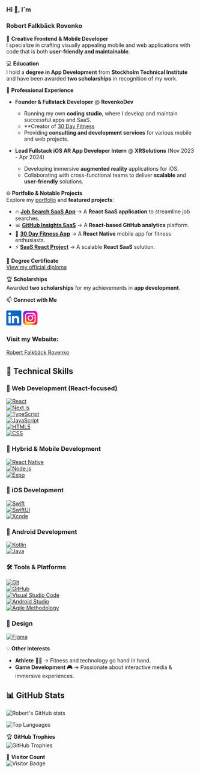 ### Hi 👋, I´m

### Robert Falkbäck Rovenko

🎲 **Creative Frontend & Mobile Developer**  
I specialize in crafting visually appealing mobile and web applications with code that is both **user-friendly and maintainable**. 

💻  **Education**  
I hold a **degree in App Development** from **Stockholm Technical Institute** and have been awarded **two scholarships** in recognition of my work.  

💼 **Professional Experience**  
- **Founder & Fullstack Developer** @ **RovenkoDev**  
  - Running my own **coding studio**, where I develop and maintain successful apps and SaaS.  
  - **Creator of [30 Day Fitness](https://play.google.com/store/apps/details?id=com.rovenkodev.FitnessGuru&hl=en-US&ah=sXbTflmEf7tlR1i64y0cc5ZwCm8)
  - Providing **consulting and development services** for various mobile and web projects.  

- **Lead Fullstack iOS AR App Developer Intern** @ **XRSolutions** (Nov 2023 - Apr 2024)  
  - Developing immersive **augmented reality** applications for iOS.  
  - Collaborating with cross-functional teams to deliver **scalable** and **user-friendly** solutions.  

🌐 **Portfolio & Notable Projects**  
Explore my [portfolio](https://www.robertrovenko.com/) and **featured projects**:  

- 🔥 **[Job Search SaaS App](https://job-board-sweden.vercel.app/)** → A **React SaaS application** to streamline job searches.  
- 📊 **[GitHub Insights SaaS](https://github-analytics-app.vercel.app/)** → A **React-based GitHub analytics** platform.  
- 📱 **[30 Day Fitness App](https://play.google.com/store/apps/details?id=com.rovenkodev.FitnessGuru&hl=en-US&ah=sXbTflmEf7tlR1i64y0cc5ZwCm8)** → A **React Native** mobile app for fitness enthusiasts.  
- ⚡ **[SaaS React Project](https://robertrovenko.github.io/)** → A scalable **React SaaS** solution.  

📜 **Degree Certificate**  
[View my official diploma](https://true.sti.se/examensbevis-robert-falkback-186881-1593/?ref=direct-copy&guid=24B05BC7-5123-3945-4018-CE2562A6001C)  

🏆 **Scholarships**  
Awarded **two scholarships** for my achievements in **app development**.  

📫 **Connect with Me**  

<a href="https://www.linkedin.com/in/robert-falkb%C3%A4ck/">
  <img src="https://github.com/RobertRovenko/RobertRovenko/blob/main/linkedin.png" width="40" height="40">
</a>

<a href="https://www.instagram.com/robertfalkback/">
  <img src="https://github.com/RobertRovenko/RobertRovenko/blob/main/instagram.png" width="40" height="40">
</a>

### Visit my Website:

[Robert Falkbäck Rovenko](https://www.robertrovenko.com/)

## 💼 Technical Skills  

### 🚀 Web Development (**React-focused**)  
[![React](https://img.shields.io/badge/React-61DAFB?style=flat&logo=react&logoColor=black)](https://react.dev/)  
[![Next.js](https://img.shields.io/badge/Next.js-000000?style=flat&logo=nextdotjs&logoColor=white)](https://nextjs.org/)  
[![TypeScript](https://img.shields.io/badge/TypeScript-3178C6?style=flat&logo=typescript&logoColor=white)](https://www.typescriptlang.org/)  
[![JavaScript](https://img.shields.io/badge/JavaScript-F7DF1E?style=flat&logo=javascript&logoColor=black)](https://developer.mozilla.org/en-US/docs/Web/JavaScript)  
[![HTML5](https://img.shields.io/badge/HTML5-E34F26?style=flat&logo=html5&logoColor=white)](https://developer.mozilla.org/en-US/docs/Web/Guide/HTML/HTML5)  
[![CSS](https://img.shields.io/badge/CSS-1572B6?style=flat&logo=css3&logoColor=white)](https://developer.mozilla.org/en-US/docs/Web/CSS)  

### 📱 Hybrid & Mobile Development  
[![React Native](https://img.shields.io/badge/React_Native-61DAFB?style=flat&logo=react&logoColor=white)](https://reactnative.dev/)  
[![Node.js](https://img.shields.io/badge/Node.js-339933?style=flat&logo=node.js&logoColor=white)](https://nodejs.org/)  
[![Expo](https://img.shields.io/badge/Expo-000020?style=flat)](https://docs.expo.dev/)  

### 🍏 iOS Development  
[![Swift](https://img.shields.io/badge/Swift-FA7343?style=flat&logo=swift&logoColor=white)](https://developer.apple.com/swift/)  
[![SwiftUI](https://img.shields.io/badge/SwiftUI-0095D5?style=flat&logo=swift&logoColor=white)](https://developer.apple.com/xcode/swiftui/)  
[![Xcode](https://img.shields.io/badge/Xcode-147EFB?style=flat&logo=xcode&logoColor=white)](https://developer.apple.com/xcode/)  

### 🤖 Android Development  
[![Kotlin](https://img.shields.io/badge/Kotlin-0095D5?style=flat&logo=kotlin&logoColor=white)](https://kotlinlang.org/)  
[![Java](https://img.shields.io/badge/Java-007396?style=flat&logo=java&logoColor=white)](https://www.java.com/)  

### 🛠️ Tools & Platforms  
[![Git](https://img.shields.io/badge/Git-F05032?style=flat&logo=git&logoColor=white)](https://git-scm.com/)  
[![GitHub](https://img.shields.io/badge/GitHub-181717?style=flat&logo=github&logoColor=white)](https://github.com/)  
[![Visual Studio Code](https://img.shields.io/badge/VS_Code-007ACC?style=flat&logo=visual-studio-code&logoColor=white)](https://code.visualstudio.com/)  
[![Android Studio](https://img.shields.io/badge/Android_Studio-3DDC84?style=flat&logo=android-studio&logoColor=white)](https://developer.android.com/studio)  
[![Agile Methodology](https://img.shields.io/badge/Agile_Methodology-0095D5?style=flat)](https://en.wikipedia.org/wiki/Agile_software_development)  

### 🎨 Design  
[![Figma](https://img.shields.io/badge/Figma-F24E1E?style=flat&logo=figma&logoColor=white)](https://figma.com/)  

💡 **Other Interests**  
- **Athlete** 🏋️‍♂️ → Fitness and technology go hand in hand.  
- **Game Development 🎮** → Passionate about interactive media & immersive experiences.  

## 📊 GitHub Stats  

![Robert's GitHub stats](https://github-readme-stats.vercel.app/api?username=RobertRovenko&show_icons=true&theme=tokyonight&count_private=true)  

![Top Languages](https://github-readme-stats.vercel.app/api/top-langs/?username=RobertRovenko&layout=compact&theme=tokyonight)  

🏆 **GitHub Trophies**  
![GitHub Trophies](https://github-profile-trophy.vercel.app/?username=RobertRovenko&theme=onedark&no-frame=true&margin-w=10)  

👀 **Visitor Count**  
![Visitor Badge](https://visitor-badge.laobi.icu/badge?page_id=RobertRovenko)  


<!--
**RobertRovenko/RobertRovenko** is a ✨ _special_ ✨ repository because its `README.md` (this file) appears on your GitHub profile.
![linkedin](https://github.com/RobertRovenko/RobertRovenko/assets/32544623/faa95a5d-c003-4ce7-90b5-4367e5500c59)

Here are some ideas to get you started:

- 🔭 I’m currently working on ...
- 🌱 I’m currently learning ...
- 👯 I’m looking to collaborate on ...
- 🤔 I’m looking for help with ...
- 💬 Ask me about ...
- 📫 How to reach me: ...
- 😄 Pronouns: ...
- ⚡ Fun fact: ...
-->
